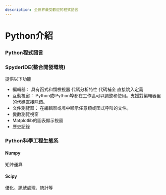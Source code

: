 ```yaml
---
description: 全世界最受歡迎的程式語言
---
```


# Python介紹

### Python程式語言



### SpyderIDE(整合開發環境)

提供以下功能

* 編輯器： 具有函式和類檢視器 代碼分析特性 代碼補全 直接跳入定義&#x20;
* 互動視窗： Python或IPython埠都在工作區可以調整和使用。支援對編輯器里的代碼直接除錯。
* 文件瀏覽器： 在編輯器或埠中顯示任意類或函式呼叫的文件。&#x20;
* 變數瀏覽視窗&#x20;
* Matplotlib的圖表顯示視窗&#x20;
* 歷史記錄

### Python科學工程生態系

#### Numpy

矩陣運算

#### Scipy

優化、訊號處理、統計等
